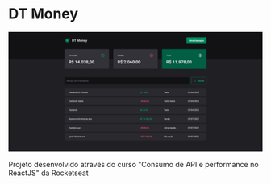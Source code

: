 # DT Money

![alt text](<../img/dtMoney-project.png>)

Projeto desenvolvido através do curso "Consumo de API e performance no ReactJS" da Rocketseat
